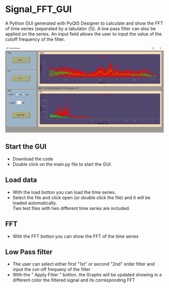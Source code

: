 # Signal_FFT_GUI
A Python GUI generated with PyQt5 Designer to calculate and show the FFT of time series (separated by a tabulator {\t}. 
A low pass filter can also be applied on the series. An input field allows the user to input the value of the cutoff frequency of the filter.

![GitHub Logo](Screenshot.png)


## Start the GUI
- Download the code
- Double click on the main.py file to start the GUI. 

## Load data
- With the load botton you can load the time series. 
- Select the file and click open (or double click the file) and it will be loaded automatically.<br />
Two test files with two different time series are included.

## FFT
- With the FFT botton you can show the FFT of the time series

## Low Pass filter
- The user can select either first "1st" or second "2nd" order filter and input the cut-off frequeny of the filter
- With the " Apply Filter " botton, the Graphs will be updated showing in a different color the filtered signal and its corresponding FFT 





